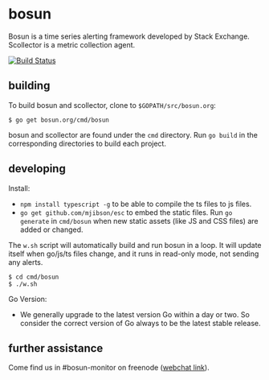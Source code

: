 # bosun

Bosun is a time series alerting framework developed by Stack Exchange. Scollector is a metric collection agent.

[![Build Status](https://travis-ci.org/bosun-monitor/bosun.svg?branch=master)](https://travis-ci.org/bosun-monitor/bosun)

## building

To build bosun and scollector, clone to `$GOPATH/src/bosun.org`:

```
$ go get bosun.org/cmd/bosun
```

bosun and scollector are found under the `cmd` directory. Run `go build` in the corresponding directories to build each project.

## developing

Install:

* `npm install typescript -g` to be able to compile the ts files to js files.
* `go get github.com/mjibson/esc` to embed the static files. Run `go generate` in `cmd/bosun` when new static assets (like JS and CSS files) are added or changed.

The `w.sh` script will automatically build and run bosun in a loop.
It will update itself when go/js/ts files change, and it runs in read-only mode, not sending any alerts.

```
$ cd cmd/bosun
$ ./w.sh
```

Go Version:
  * We generally upgrade to the latest version Go within a day or two. So consider the correct version of Go always to be the latest stable release.

## further assistance

Come find us in #bosun-monitor on freenode ([webchat link](http://webchat.freenode.net?randomnick=1&channels=%23bosun-monitor&prompt=1&uio=d4)).
